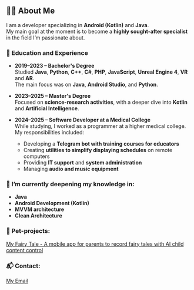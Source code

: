 ## 👨‍💻 About Me

I am a developer specializing in **Android (Kotlin)** and **Java**.  
My main goal at the moment is to become a **highly sought-after specialist** in the field I’m passionate about.

### 🧠 Education and Experience

- **2019–2023 – Bachelor's Degree**  
  Studied **Java**, **Python**, **C++**, **C#**, **PHP**, **JavaScript**, **Unreal Engine 4**, **VR** and **AR**.  
  The main focus was on **Java**, **Android Studio**, and **Python**.

- **2023–2025 – Master's Degree**  
  Focused on **science-research activities**, with a deeper dive into **Kotlin** and **Artificial Intelligence**.

- **2024–2025 – Software Developer at a Medical College**  
  While studying, I worked as a programmer at a higher medical college.  
  My responsibilities included:
  - Developing a **Telegram bot with training courses for educators**
  - Creating **utilities to simplify displaying schedules** on remote computers
  - Providing **IT support** and **system administration**
  - Managing **audio and music equipment**

### 🌱 I’m currently deepening my knowledge in:

- **Java**
- **Android Development (Kotlin)**
- **MVVM architecture**
- **Clean Architecture**

### :iphone: Pet-projects:  
[My Fairy Tale - A mobile app for parents to record fairy tales with AI child content control](https://github.com/Kugukov/DissertationProject.git)  

### 📬 Contact:  
[My Email](mailto:kugukovd@mail.ru)  

